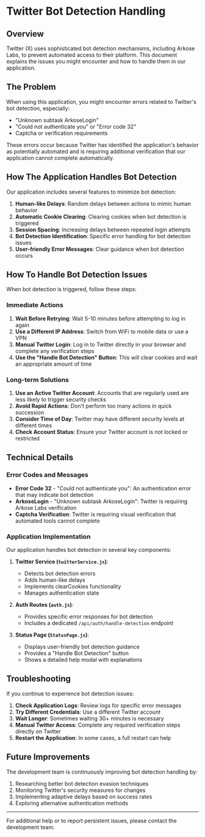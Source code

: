 # Twitter Bot Detection Handling

## Overview

Twitter (X) uses sophisticated bot detection mechanisms, including Arkose Labs, to prevent automated access to their platform. This document explains the issues you might encounter and how to handle them in our application.

## The Problem

When using this application, you might encounter errors related to Twitter's bot detection, especially:

- "Unknown subtask ArkoseLogin"
- "Could not authenticate you" or "Error code 32"
- Captcha or verification requirements

These errors occur because Twitter has identified the application's behavior as potentially automated and is requiring additional verification that our application cannot complete automatically.

## How The Application Handles Bot Detection

Our application includes several features to minimize bot detection:

1. **Human-like Delays**: Random delays between actions to mimic human behavior
2. **Automatic Cookie Clearing**: Clearing cookies when bot detection is triggered
3. **Session Spacing**: Increasing delays between repeated login attempts
4. **Bot Detection Identification**: Specific error handling for bot detection issues
5. **User-friendly Error Messages**: Clear guidance when bot detection occurs

## How To Handle Bot Detection Issues

When bot detection is triggered, follow these steps:

### Immediate Actions

1. **Wait Before Retrying**: Wait 5-10 minutes before attempting to log in again
2. **Use a Different IP Address**: Switch from WiFi to mobile data or use a VPN
3. **Manual Twitter Login**: Log in to Twitter directly in your browser and complete any verification steps
4. **Use the "Handle Bot Detection" Button**: This will clear cookies and wait an appropriate amount of time

### Long-term Solutions

1. **Use an Active Twitter Account**: Accounts that are regularly used are less likely to trigger security checks
2. **Avoid Rapid Actions**: Don't perform too many actions in quick succession
3. **Consider Time of Day**: Twitter may have different security levels at different times
4. **Check Account Status**: Ensure your Twitter account is not locked or restricted

## Technical Details

### Error Codes and Messages

- **Error Code 32** - "Could not authenticate you": An authentication error that may indicate bot detection
- **ArkoseLogin** - "Unknown subtask ArkoseLogin": Twitter is requiring Arkose Labs verification
- **Captcha Verification**: Twitter is requiring visual verification that automated tools cannot complete

### Application Implementation

Our application handles bot detection in several key components:

1. **Twitter Service (`twitterService.js`)**: 
   - Detects bot detection errors
   - Adds human-like delays
   - Implements clearCookies functionality
   - Manages authentication state

2. **Auth Routes (`auth.js`)**: 
   - Provides specific error responses for bot detection
   - Includes a dedicated `/api/auth/handle-detection` endpoint

3. **Status Page (`StatusPage.js`)**: 
   - Displays user-friendly bot detection guidance
   - Provides a "Handle Bot Detection" button
   - Shows a detailed help modal with explanations

## Troubleshooting

If you continue to experience bot detection issues:

1. **Check Application Logs**: Review logs for specific error messages
2. **Try Different Credentials**: Use a different Twitter account
3. **Wait Longer**: Sometimes waiting 30+ minutes is necessary
4. **Manual Twitter Access**: Complete any required verification steps directly on Twitter
5. **Restart the Application**: In some cases, a full restart can help

## Future Improvements

The development team is continuously improving bot detection handling by:

1. Researching better bot detection evasion techniques
2. Monitoring Twitter's security measures for changes
3. Implementing adaptive delays based on success rates
4. Exploring alternative authentication methods

---

For additional help or to report persistent issues, please contact the development team. 